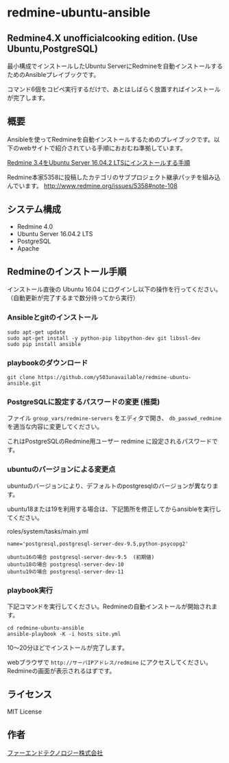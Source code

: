 # redmine-ubuntu-ansible
## Redmine4.X unofficialcooking edition. (Use Ubuntu,PostgreSQL)

最小構成でインストールしたUbuntu ServerにRedmineを自動インストールするためのAnsibleプレイブックです。

コマンド6個をコピペ実行するだけで、あとはしばらく放置すればインストールが完了します。


## 概要

Ansibleを使ってRedmineを自動インストールするためのプレイブックです。以下のwebサイトで紹介されている手順におおむね準拠しています。

[Redmine 3.4をUbuntu Server 16.04.2 LTSにインストールする手順](http://blog.redmine.jp/articles/3_4/install/ubuntu/)

Redmine本家5358に投稿したカテゴリのサブプロジェクト継承パッチを組み込んでいます。
http://www.redmine.org/issues/5358#note-108

## システム構成

* Redmine 4.0
* Ubuntu Server 16.04.2 LTS
* PostgreSQL
* Apache


## Redmineのインストール手順

インストール直後の Ubuntu 16.04 にログインし以下の操作を行ってください。
（自動更新が完了するまで数分待ってから実行）

### Ansibleとgitのインストール

```
sudo apt-get update
sudo apt-get install -y python-pip libpython-dev git libssl-dev
sudo pip install ansible
```

### playbookのダウンロード

```
git clone https://github.com/y503unavailable/redmine-ubuntu-ansible.git
```

### PostgreSQLに設定するパスワードの変更 (推奨)

ファイル `group_vars/redmine-servers` をエディタで開き、 `db_passwd_redmine` を適当な内容に変更してください。

これはPostgreSQLのRedmine用ユーザー redmine に設定されるパスワードです。

### ubuntuのバージョンによる変更点

ubuntuのバージョンにより、デフォルトのpostgresqlのバージョンが異なります。

ubuntu18または19を利用する場合は、下記箇所を修正してからansibleを実行してください。

roles/system/tasks/main.yml

```
name='postgresql,postgresql-server-dev-9.5,python-psycopg2'
```

```
ubuntu16の場合 postgresql-server-dev-9.5  (初期値)
ubuntu18の場合 postgresql-server-dev-10
ubuntu19の場合 postgresql-server-dev-11
```

### playbook実行

下記コマンドを実行してください。Redmineの自動インストールが開始されます。

```
cd redmine-ubuntu-ansible
ansible-playbook -K -i hosts site.yml
```

10〜20分ほどでインストールが完了します。

webブラウザで `http://サーバIPアドレス/redmine` にアクセスしてください。Redmineの画面が表示されるはずです。


## ライセンス

MIT License


## 作者

[ファーエンドテクノロジー株式会社](http://www.farend.co.jp/)
